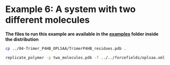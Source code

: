# Example 6: A system with two different molecules

**The files to run this example are available in the [examples](../examples/06-pdb_two_diferent_molecules/) folder inside the distribution**

```bash
cp ../04-Trimer_P4HB_OPLSAA/TrimerP4HB_residues.pdb .

replicate_polymer -p two_molecules.pdb -f ../../forcefields/oplsaa.xml --images 2 2 2 -e lammps --boxlength 2.3 2.3 2.3
```